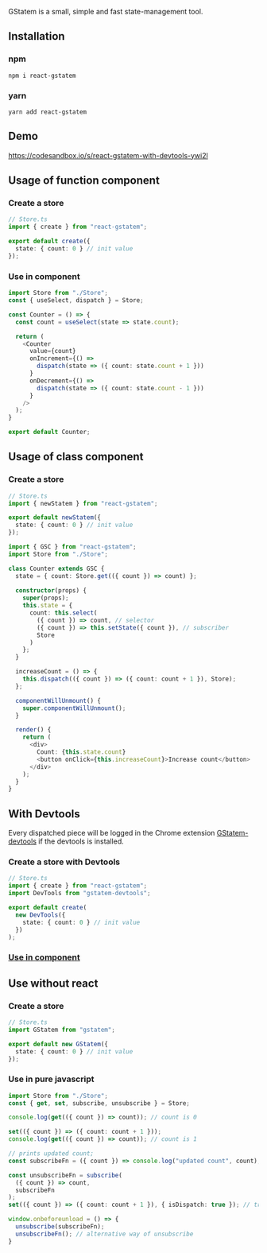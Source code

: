 GStatem is a small, simple and fast state-management tool.

## Installation
### npm
```shell
npm i react-gstatem
```

### yarn
```shell
yarn add react-gstatem
```

## Demo
https://codesandbox.io/s/react-gstatem-with-devtools-ywi2l

## Usage of function component
### Create a store
```typescript jsx
// Store.ts
import { create } from "react-gstatem";

export default create({
  state: { count: 0 } // init value
});
```

### <a name="useincomponent" />Use in component
```typescript jsx
import Store from "./Store";
const { useSelect, dispatch } = Store;

const Counter = () => {
  const count = useSelect(state => state.count);

  return (
    <Counter
      value={count}
      onIncrement={() =>
        dispatch(state => ({ count: state.count + 1 }))
      }
      onDecrement={() =>
        dispatch(state => ({ count: state.count - 1 }))
      }
    />
  );
}

export default Counter;
```

## Usage of class component
### Create a store
```typescript jsx
// Store.ts
import { newStatem } from "react-gstatem";

export default newStatem({
  state: { count: 0 } // init value
});
```

```typescript jsx
import { GSC } from "react-gstatem";
import Store from "./Store";

class Counter extends GSC {
  state = { count: Store.get(({ count }) => count) };
    
  constructor(props) {
    super(props);
    this.state = {
      count: this.select(
        ({ count }) => count, // selector
        ({ count }) => this.setState({ count }), // subscriber
        Store
      )
    };
  }

  increaseCount = () => {
    this.dispatch(({ count }) => ({ count: count + 1 }), Store);
  };

  componentWillUnmount() {
    super.componentWillUnmount();
  }

  render() {
    return (
      <div>
        Count: {this.state.count}
        <button onClick={this.increaseCount}>Increase count</button>
      </div>
    );
  }
}
```

## With Devtools
Every dispatched piece will be logged in the Chrome extension [GStatem-devtools](https://chrome.google.com/webstore/detail/gstatem-devtools/djohekcenmdagbolgaiiphdnmhgmpllk) if the devtools is installed.
### Create a store with Devtools
```typescript jsx
// Store.ts
import { create } from "react-gstatem";
import DevTools from "gstatem-devtools";

export default create(
  new DevTools({ 
    state: { count: 0 } // init value 
  })
);
```

### [Use in component](#useincomponent)

## Use without react
### Create a store
```typescript jsx
// Store.ts
import GStatem from "gstatem";

export default new GStatem({
  state: { count: 0 } // init value
});
```

### Use in pure javascript
```typescript jsx
import Store from "./Store";
const { get, set, subscribe, unsubscribe } = Store;

console.log(get(({ count }) => count)); // count is 0

set(({ count }) => ({ count: count + 1 }));
console.log(get(({ count }) => count)); // count is 1

// prints updated count;
const subscribeFn = ({ count }) => console.log("updated count", count);

const unsubscribeFn = subscribe(
  ({ count }) => count,
  subscribeFn
);
set(({ count }) => ({ count: count + 1 }), { isDispatch: true }); // triggers the subscribe function

window.onbeforeunload = () => {
  unsubscribe(subscribeFn);
  unsubscribeFn(); // alternative way of unsubscribe
}
```